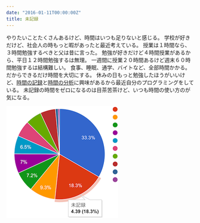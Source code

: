 ```yaml
---
date: "2016-01-11T00:00:00Z"
title: 未記録
---
```


やりたいことたくさんあるけど、時間はいつも足りないと感じる。
学校が好きだけど、社会人の時もっと暇があったと最近考えている。
授業は１時間なら、３時間勉強するべきと父は昔に言った。
勉強が好きだけど４時間授業があるから、平日１２時間勉強するは無理。
一週間に授業２０時間あるけど週末６０時間勉強するは結構難しい。
食事、睡眠、通学、バイトなど、全部時間かかる。
だからできるだけ時間を大切にする。
休みの日もっと勉強したほうがいいけど、[時間の記録][pomodoro]と[時間の分析][feedcal]に興味があるから最近自分のプログラミングをしている。
未記録の時間をゼロになるのは目茶苦茶けど、いつも時間の使い方のが気になる。

![時間票](/nihongo/IMG_3377.png)

[feedcal]: https://github.com/kfdm/django-feedcal
[pomodoro]: https://github.com/kfdm/django-pomodoro
